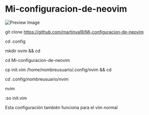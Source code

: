 # Mi-configuracion-de-neovim

![Preview Image](https://github.com/martinval9/Mi-configuracion-de-neovim/blob/main/vim_scr.png)

git clone https://github.com/martinval9/Mi-configuracion-de-neovim

cd .config

mkdir nvim && cd

cd Mi-configuracion-de-neovim

cp init.vim /home/nombreusuario/.config/nvim && cd

cd .config/nombreusuario/nvim

nvim

:so init.vim

Esta configuración también funciona para el vim normal
